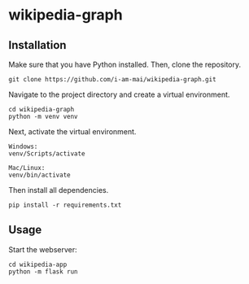 # wikipedia-graph

## Installation
Make sure that you have Python installed.
Then, clone the repository.
```
git clone https://github.com/i-am-mai/wikipedia-graph.git
```
Navigate to the project directory and create a virtual environment.
```
cd wikipedia-graph
python -m venv venv 
```
Next, activate the virtual environment.
```
Windows:
venv/Scripts/activate

Mac/Linux:
venv/bin/activate
```
Then install all dependencies.
```
pip install -r requirements.txt
```
## Usage
Start the webserver:
```
cd wikipedia-app
python -m flask run
```